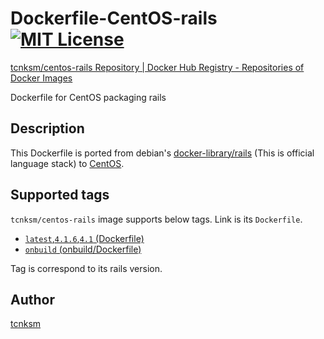 Dockerfile-CentOS-rails [![MIT License](http://img.shields.io/badge/license-MIT-blue.svg?style=flat)](https://github.com/tcnksm/dockerfile-centos-rails/blob/master/LICENCE)
====

[tcnksm/centos-rails Repository | Docker Hub Registry - Repositories of Docker Images](https://registry.hub.docker.com/u/tcnksm/centos-rails/)

Dockerfile for CentOS packaging rails

## Description

This Dockerfile is ported from debian's [docker-library/rails]() (This is official language stack) to [CentOS](http://www.centos.org/).

## Supported tags

`tcnksm/centos-rails` image supports below tags. Link is its `Dockerfile`.

- [`latest`,`4.1.6`,`4.1` (Dockerfile)](https://github.com/tcnksm/dockerfile-centos-rails/blob/master/Dockerfile)
- [`onbuild` (onbuild/Dockerfile)](https://github.com/tcnksm/dockerfile-centos-rails/blob/master/onbuild/Dockerfile)

Tag is correspond to its rails version.

## Author

[tcnksm](https://github.com/tcnksm)
